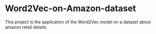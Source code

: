 # Word2Vec-on-Amazon-dataset
This project is the application of the Word2Vec model on a dataset about amazon retail details.
